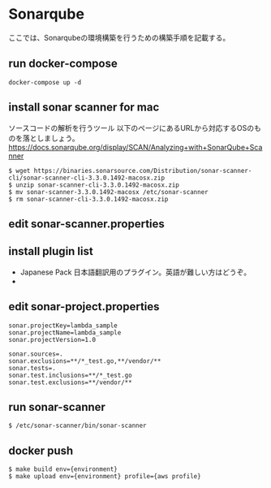 # Sonarqube
ここでは、Sonarqubeの環境構築を行うための構築手順を記載する。

## run docker-compose
```
docker-compose up -d
```

## install sonar scanner for mac
ソースコードの解析を行うツール
以下のページにあるURLから対応するOSのものを落としましょう。
https://docs.sonarqube.org/display/SCAN/Analyzing+with+SonarQube+Scanner

```
$ wget https://binaries.sonarsource.com/Distribution/sonar-scanner-cli/sonar-scanner-cli-3.3.0.1492-macosx.zip
$ unzip sonar-scanner-cli-3.3.0.1492-macosx.zip
$ mv sonar-scanner-3.3.0.1492-macosx /etc/sonar-scanner
$ rm sonar-scanner-cli-3.3.0.1492-macosx.zip
```

## edit sonar-scanner.properties

## install plugin list
* Japanese Pack
日本語翻訳用のプラグイン。英語が難しい方はどうぞ。
* 

## edit sonar-project.properties
```
sonar.projectKey=lambda_sample
sonar.projectName=lambda_sample
sonar.projectVersion=1.0

sonar.sources=.
sonar.exclusions=**/*_test.go,**/vendor/**
sonar.tests=.
sonar.test.inclusions=**/*_test.go
sonar.test.exclusions=**/vendor/**
```

## run sonar-scanner
```
$ /etc/sonar-scanner/bin/sonar-scanner 
```

## docker push
```
$ make build env={environment}
$ make upload env={environment} profile={aws profile}
```
